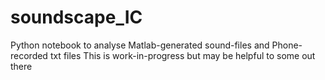 # soundscape_IC
Python notebook to analyse Matlab-generated sound-files and Phone-recorded txt files
This is work-in-progress but may be helpful to some out there
